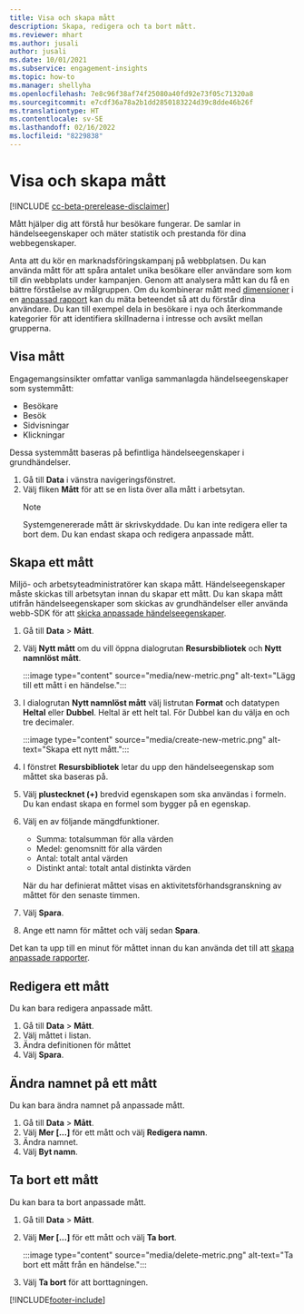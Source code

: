 ```yaml
---
title: Visa och skapa mått
description: Skapa, redigera och ta bort mått.
ms.reviewer: mhart
ms.author: jusali
author: jusali
ms.date: 10/01/2021
ms.subservice: engagement-insights
ms.topic: how-to
ms.manager: shellyha
ms.openlocfilehash: 7e8c96f38af74f25080a40fd92e73f05c71320a8
ms.sourcegitcommit: e7cdf36a78a2b1dd2850183224d39c8dde46b26f
ms.translationtype: HT
ms.contentlocale: sv-SE
ms.lasthandoff: 02/16/2022
ms.locfileid: "8229838"
---
```

# <a name="view-and-create-metrics"></a>Visa och skapa mått

[!INCLUDE [cc-beta-prerelease-disclaimer](includes/cc-beta-prerelease-disclaimer.md)]

Mått hjälper dig att förstå hur besökare fungerar. De samlar in händelseegenskaper och mäter statistik och prestanda för dina webbegenskaper.  

Anta att du kör en marknadsföringskampanj på webbplatsen. Du kan använda mått för att spåra antalet unika besökare eller användare som kom till din webbplats under kampanjen. Genom att analysera mått kan du få en bättre förståelse av målgruppen. Om du kombinerar mått med [dimensioner](dimensions.md) i en [anpassad rapport](custom-reports.md) kan du mäta beteendet så att du förstår dina användare. Du kan till exempel dela in besökare i nya och återkommande kategorier för att identifiera skillnaderna i intresse och avsikt mellan grupperna.

## <a name="view-metrics"></a>Visa mått

Engagemangsinsikter omfattar vanliga sammanlagda händelseegenskaper som systemmått: 

- Besökare
- Besök
- Sidvisningar
- Klickningar

Dessa systemmått baseras på befintliga händelseegenskaper i grundhändelser.

1. Gå till **Data** i vänstra navigeringsfönstret. 
1. Välj fliken **Mått** för att se en lista över alla mått i arbetsytan. 
   > [!NOTE]
   > Systemgenererade mått är skrivskyddade. Du kan inte redigera eller ta bort dem. Du kan endast skapa och redigera anpassade mått.

## <a name="create-a-metric"></a>Skapa ett mått

Miljö- och arbetsyteadministratörer kan skapa mått. Händelseegenskaper måste skickas till arbetsytan innan du skapar ett mått. Du kan skapa mått utifrån händelseegenskaper som skickas av grundhändelser eller använda webb-SDK för att [skicka anpassade händelseegenskaper](advanced-SDK-implementation.md).

1. Gå till **Data** > **Mått**.
1. Välj **Nytt mått** om du vill öppna dialogrutan **Resursbibliotek** och **Nytt namnlöst mått**.

   :::image type="content" source="media/new-metric.png" alt-text="Lägg till ett mått i en händelse.":::

1. I dialogrutan **Nytt namnlöst mått** välj listrutan **Format** och datatypen **Heltal** eller **Dubbel**. Heltal är ett helt tal. För Dubbel kan du välja en och tre decimaler.

   :::image type="content" source="media/create-new-metric.png" alt-text="Skapa ett nytt mått.":::
   
5. I fönstret **Resursbibliotek** letar du upp den händelseegenskap som måttet ska baseras på.
6. Välj **plustecknet (+)** bredvid egenskapen som ska användas i formeln. Du kan endast skapa en formel som bygger på en egenskap. 
7. Välj en av följande mängdfunktioner. 

   - Summa: totalsumman för alla värden 
   - Medel: genomsnitt för alla värden
   - Antal: totalt antal värden
   - Distinkt antal: totalt antal distinkta värden

   När du har definierat måttet visas en aktivitetsförhandsgranskning av måttet för den senaste timmen.

1. Välj **Spara**. 
1. Ange ett namn för måttet och välj sedan **Spara**.

Det kan ta upp till en minut för måttet innan du kan använda det till att [skapa anpassade rapporter](custom-reports.md).

## <a name="edit-a-metric"></a>Redigera ett mått

Du kan bara redigera anpassade mått.

1. Gå till **Data** > **Mått**.
1. Välj måttet i listan.
1. Ändra definitionen för måttet
1. Välj **Spara**.

## <a name="change-the-name-of-a-metric"></a>Ändra namnet på ett mått

Du kan bara ändra namnet på anpassade mått.

1. Gå till **Data** > **Mått**.
1. Välj **Mer [...]** för ett mått och välj **Redigera namn**.
1. Ändra namnet. 
1. Välj **Byt namn**.

## <a name="delete-a-metric"></a>Ta bort ett mått

Du kan bara ta bort anpassade mått.

1. Gå till **Data** > **Mått**.
1. Välj **Mer [...]** för ett mått och välj **Ta bort**.

   :::image type="content" source="media/delete-metric.png" alt-text="Ta bort ett mått från en händelse.":::

1. Välj **Ta bort** för att borttagningen.



[!INCLUDE[footer-include](../includes/footer-banner.md)]
